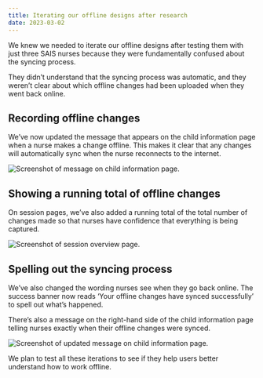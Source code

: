 ```yaml
---
title: Iterating our offline designs after research
date: 2023-03-02
---
```


We knew we needed to iterate our offline designs after testing them with just three SAIS nurses because they were fundamentally confused about the syncing process.

They didn’t understand that the syncing process was automatic, and they weren’t clear about which offline changes had been uploaded when they went back online.

## Recording offline changes

We’ve now updated the message that appears on the child information page when a nurse makes a change offline. This makes it clear that any changes will automatically sync when the nurse reconnects to the internet.

![Screenshot of message on child information page.](child-information-page-available-offline.png)

## Showing a running total of offline changes

On session pages, we’ve also added a running total of the total number of changes made so that nurses have confidence that everything is being captured.

![Screenshot of session overview page.](session-page.png)

## Spelling out the syncing process

We’ve also changed the wording nurses see when they go back online. The success banner now reads ‘Your offline changes have synced successfully’ to spell out what’s happened.

There’s also a message on the right-hand side of the child information page telling nurses exactly when their offline changes were synced.

![Screenshot of updated message on child information page.](child-information-page-your-changes-were-synced.png)

We plan to test all these iterations to see if they help users better understand how to work offline.
